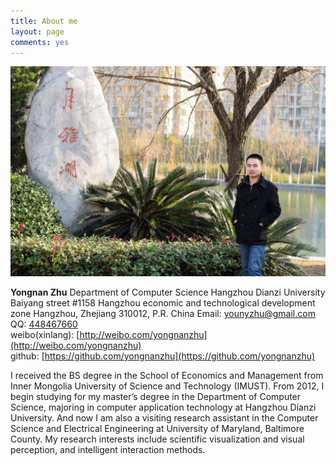 ```yaml
---
title: About me
layout: page
comments: yes
---
```


![Myself](/picture/pic.jpg)  

__Yongnan Zhu__
Department of Computer Science
Hangzhou Dianzi University
Baiyang street #1158
Hangzhou economic and technological development zone 
Hangzhou, Zhejiang 310012, P.R. China 
Email: younyzhu@gmail.com 
QQ: [448467660](http://wpa.qq.com/msgrd?V=1&Uin=448467660)  
weibo(xinlang): [http://weibo.com/yongnanzhu](http://weibo.com/yongnanzhu)        
github: [https://github.com/yongnanzhu](https://github.com/yongnanzhu)  

I received the BS degree in the School of Economics and Management from Inner Mongolia University of Science and Technology (IMUST). From 2012, I begin studying for my master’s degree in the Department of Computer Science, majoring in computer application technology at Hangzhou Dianzi University. And now I am also a visiting research assistant in the Computer Science and Electrical Engineering at University of Maryland, Baltimore County. My research interests include  scientific  visualization and visual perception, and intelligent interaction methods.    

 

